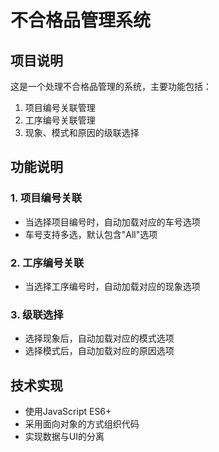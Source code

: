 # 不合格品管理系统

## 项目说明
这是一个处理不合格品管理的系统，主要功能包括：
1. 项目编号关联管理
2. 工序编号关联管理 
3. 现象、模式和原因的级联选择

## 功能说明
### 1. 项目编号关联
- 当选择项目编号时，自动加载对应的车号选项
- 车号支持多选，默认包含"All"选项

### 2. 工序编号关联
- 当选择工序编号时，自动加载对应的现象选项

### 3. 级联选择
- 选择现象后，自动加载对应的模式选项
- 选择模式后，自动加载对应的原因选项

## 技术实现
- 使用JavaScript ES6+
- 采用面向对象的方式组织代码
- 实现数据与UI的分离 